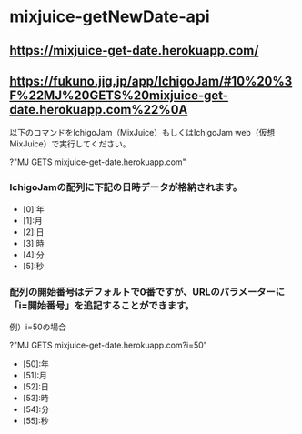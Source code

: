 # mixjuice-getNewDate-api
## https://mixjuice-get-date.herokuapp.com/
## https://fukuno.jig.jp/app/IchigoJam/#10%20%3F%22MJ%20GETS%20mixjuice-get-date.herokuapp.com%22%0A

以下のコマンドをIchigoJam（MixJuice）もしくはIchigoJam web（仮想MixJuice）で実行してください。

?"MJ GETS mixjuice-get-date.herokuapp.com"

### IchigoJamの配列に下記の日時データが格納されます。
<ul>
<li>[0]:年</li>
<li>[1]:月</li>
<li>[2]:日</li>
<li>[3]:時</li>
<li>[4]:分</li>
<li>[5]:秒</li>
</ul>

### 配列の開始番号はデフォルトで0番ですが、URLのパラメーターに「i=開始番号」を追記することができます。

例）i=50の場合

?"MJ GETS mixjuice-get-date.herokuapp.com?i=50"

<ul>
<li>[50]:年</li>
<li>[51]:月</li>
<li>[52]:日</li>
<li>[53]:時</li>
<li>[54]:分</li>
<li>[55]:秒</li>
</ul>
